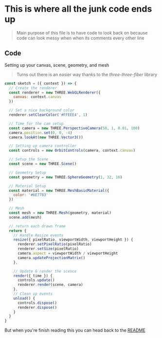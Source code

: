 # This is where all the junk code ends up

> Main purpose of this file is to have code to look back on because code can look messy when when its comments every other line

## Code

Setting up your canvas, scene, geometry, and mesh

> Turns out there is an easier way thanks to the _three-three-fiber_ library

```javascript
const sketch = ({ context }) => {
  // Create the renderer
  const renderer = new THREE.WebGLRenderer({
    canvas: context.canvas
  })

  // Set a nice background color
  renderer.setClearColor('#FFEEE4', 1)

  // Time for the cam setup
  const camera = new THREE.PerspectiveCamera(50, 1, 0.01, 100)
  camera.position.set(0, 0, -4)
  camera.lookAt(new THREE.Vector3())

  // Setting up camera controller
  const controls = new OrbitControls(camera, context.canvas)

  // Setup the Scene
  const scene = new THREE.Scene()

  // Geometry Setup
  const geometry = new THREE.SphereGeometry(1, 32, 16)

  // Material Setup
  const material = new THREE.MeshBasicMaterial({
    color: '#6E7783'
  })

  // Mesh
  const mesh = new THREE.Mesh(geometry, material)
  scene.add(mesh)

  // return each drawn frame
  return {
    // Handle Resize events
    resize({ pixelRatio, viewportWidth, viewportHeight }) {
      renderer.setPixelRatio(pixelRatio)
      renderer.setSize(pixelRatio)
      camera.aspect = viewportWidth / viewportHeight
      camera.updateProjectionMatrix()
    },

    // Update & render the scence
    render({ time }) {
      controls.update()
      renderer.render(scene, camera)
    },
    // Clean up events
    unload() {
      controls.dispose()
      renderer.dispose()
    }
  }
}
```

But when you're finish reading this you can head back to the [README]('../README.md')
